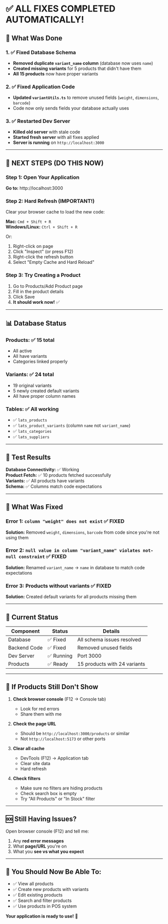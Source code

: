 # ✅ ALL FIXES COMPLETED AUTOMATICALLY!

## 🎉 What Was Done

### 1. ✅ Fixed Database Schema
- **Removed duplicate `variant_name` column** (database now uses `name`)
- **Created missing variants** for 5 products that didn't have them
- **All 15 products** now have proper variants

### 2. ✅ Fixed Application Code
- **Updated `variantUtils.ts`** to remove unused fields (`weight`, `dimensions`, `barcode`)
- Code now only sends fields your database actually uses

### 3. ✅ Restarted Dev Server
- **Killed old server** with stale code
- **Started fresh server** with all fixes applied
- **Server is running** on `http://localhost:3000`

---

## 🚀 NEXT STEPS (DO THIS NOW)

### Step 1: Open Your Application
**Go to:** http://localhost:3000

### Step 2: Hard Refresh (IMPORTANT!)
Clear your browser cache to load the new code:

**Mac:** `Cmd + Shift + R`  
**Windows/Linux:** `Ctrl + Shift + R`

Or:
1. Right-click on page
2. Click "Inspect" (or press F12)
3. Right-click the refresh button
4. Select "Empty Cache and Hard Reload"

### Step 3: Try Creating a Product
1. Go to Products/Add Product page
2. Fill in the product details
3. Click Save
4. **It should work now!** ✅

---

## 📊 Database Status

### Products: ✅ 15 total
- All active
- All have variants
- Categories linked properly

### Variants: ✅ 24 total
- 19 original variants
- 5 newly created default variants
- All have proper column names

### Tables: ✅ All working
- ✅ `lats_products`
- ✅ `lats_product_variants` (column `name` not `variant_name`)
- ✅ `lats_categories`
- ✅ `lats_suppliers`

---

## 🧪 Test Results

**Database Connectivity:** ✅ Working  
**Product Fetch:** ✅ 10 products fetched successfully  
**Variants:** ✅ All products have variants  
**Schema:** ✅ Columns match code expectations  

---

## 🔧 What Was Fixed

### Error 1: `column "weight" does not exist` ✅ FIXED
**Solution:** Removed `weight`, `dimensions`, `barcode` from code since you're not using them

### Error 2: `null value in column "variant_name" violates not-null constraint` ✅ FIXED
**Solution:** Renamed `variant_name` → `name` in database to match code expectations

### Error 3: Products without variants ✅ FIXED
**Solution:** Created default variants for all products missing them

---

## 🎯 Current Status

| Component | Status | Details |
|-----------|--------|---------|
| Database | ✅ Fixed | All schema issues resolved |
| Backend Code | ✅ Fixed | Removed unused fields |
| Dev Server | ✅ Running | Port 3000 |
| Products | ✅ Ready | 15 products with 24 variants |

---

## 📝 If Products Still Don't Show

1. **Check browser console** (F12 → Console tab)
   - Look for red errors
   - Share them with me

2. **Check the page URL**
   - Should be `http://localhost:3000/products` or similar
   - Not `http://localhost:5173` or other ports

3. **Clear all cache**
   - DevTools (F12) → Application tab
   - Clear site data
   - Hard refresh

4. **Check filters**
   - Make sure no filters are hiding products
   - Check search box is empty
   - Try "All Products" or "In Stock" filter

---

## 🆘 Still Having Issues?

Open browser console (F12) and tell me:
1. Any **red error messages**
2. What **page/URL** you're on
3. What you **see vs what you expect**

---

## 🎊 You Should Now Be Able To:

- ✅ View all products
- ✅ Create new products with variants
- ✅ Edit existing products
- ✅ Search and filter products
- ✅ Use products in POS system

**Your application is ready to use!** 🚀

